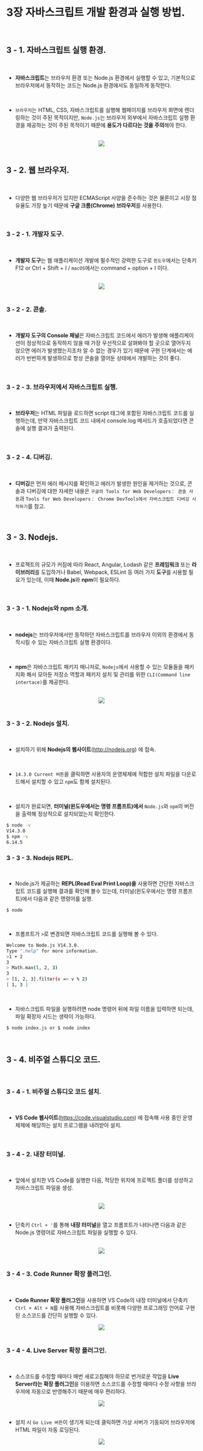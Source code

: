 # 3장 자바스크립트 개발 환경과 실행 방법.
<br>

## 3 - 1. 자바스크립트 실행 환경.
<br>

 - **자바스크립트**는 브라우저 환경 또는 Node.js 환경에서 실행할 수 있고, 기본적으로 브라우저에서 동작하는 코드는 Node.js 환경에서도 동일하게 동작한다.
<br>

- `브라우저`는 HTML, CSS, 자바스크립트를 실행해 웹페이지를 브라우저 화면에 렌더링하는 것이 주된 목적이지만, `Node.js`는 브라우저 외부에서 자바스크립트 실행 환경을 제공하는 것이 주된 목적이기 때문에 **용도가 다르다는 것을 주의**해야 한다.
<br>

<div align="center">
  <img src="https://github.com/BrightSton/JS-deep-dive-study/assets/105143449/d1cec7fa-2963-4a33-b6ec-d5bfcd711a29">
</div>
<br>

## 3 - 2. 웹 브라우저.
<br>

- 다양한 웹 브라우저가 있지만 ECMAScript 사양을 준수하는 것은 물론이고 시장 점유율도 가장 높기 때문에 **구글 크롬(Chrome) 브라우저**를 사용한다.
<br>

### 3 - 2 - 1. 개발자 도구.
<br>

-  **개발자 도구**는 웹 애플리케이션 개발에 필수적인 강력한 도구로 `윈도우`에서는 단축키 F12 or Ctrl + Shift + I / `macOS`에서는 command + option + I 이다.
<br>

<div align="center">
  <img src="https://github.com/BrightSton/JS-deep-dive-study/assets/105143449/6a8876a3-512f-4b77-a154-4867bf675a7c">
</div>
<br>

### 3 - 2 - 2. 콘솔.
<br>

- **개발자 도구의 Console 패널**은 자바스크립트 코드에서 에러가 발생해 애플리케이션이 정상적으로 동작하지 않을 때 가장 우선적으로 살펴봐야 할 곳으로 열어두지 않으면 에러가 발생했는지조차 알 수 없는 경우가 있기 때문에 구현 단계에서는 에러가 빈번하게 발생하므로 항상 콘솔을 열어둔 상태에서 개발하는 것이 좋다.
<br>

### 3 - 2 - 3. 브라우저에서 자바스크립트 실행.
<br>

- **브라우저**는 HTML 파일을 로드하면 script 태그에 포함된 자바스크립트 코드를 실행하는데, 만약 자바스크립트 코드 내에서 console.log 메서드가 호출되었다면 콘솔에 실행 결과가 출력된다.
<br>

### 3 - 2 - 4. 디버깅.
<br>

- **디버깅**은 먼저 에러 메시지를 확인하고 에러가 발생한 원인을 제거하는 것으로, 콘솔과 디버깅에 대한 자세한 내용은 `구글의 Tools for Web Developers： 콘솔 사용`과 `Tools for Web Developers： Chrome DevTools에서 자바스크립트 디버깅 시작하기`를 참고.
<br>

## 3 - 3. Nodejs.
<br>

- 프로젝트의 규모가 커짐에 따라 React, Angular, Lodash 같은 **프레임워크** 또는 **라이브러리**를 도입하거나 Babel, Webpack, ESLint 등 여러 가지 **도구**를 시용할 필요가 있는데, 이때 **Node.js**와 **npm**이 필요하다.
<br>

### 3 - 3 - 1. Nodejs와 npm 소개.
<br>

- **nodejs**는 브라우저에서만 동작하던 자바스크립트를 브라우저 이외의 환경에서 동작시킬 수 있는 자바스크립트 실행 환경이다.
<br>

- **npm**은 자바스크립트 패키지 매니저로, `Nodejs`에서 사용할 수 있는 모듈들을 패키지화 해서 모아둔 저장소 역할과 패키지 설치 및 관리를 위한 `CLI(Command line intertace)`를 제공한다.
<br>

<div align="center">
  <img src="https://github.com/BrightSton/JS-deep-dive-study/assets/105143449/6a8876a3-512f-4b77-a154-4867bf675a7c">
</div>
<br>

### 3 - 3 - 2. Nodejs 설치.
<br>

-  설치하기 위해 **Nodejs의 웹사이트**(http://nodejs.org) 에 접속.
<br>

- `14.3.0 Current 버튼`을 클릭하면 사용자의 운영체제에 적합한 설치 파일을 다운로드해서 설치할 수 있고 `npm`도 함께 설치된다.
<br>

- 설치가 완료되면, **터미널(윈도우에서는 명령 프롬프트)에서** `Node.js`와 `npm`의 버전을 출력해 정상적으로 설치되었는지 확인한다.

```bash
$ node -v
V14.3.0
$ npm -v
6.14.5
```

### 3 - 3 - 3. Nodejs REPL.
<br>

- Node.js가 제공하는 **REPL(Read Eval Print Loop)을** 사용하면 간단한 자바스크립트 코드를 실행해 결과를 확인해 볼수 있는데, 터미널(윈도우에서는 명령 프롬프트)에서 다음과 같은 명령어를 실행.

```
$ node
```
<br>

- 프롬프트가 `>`로 변경되면 자바스크립트 코드를 실행해 볼 수 있다.

```bash
Welcome to Node.js V14.3.0.
Type ".help" for more information.
>1 + 2
3
> Math.max(l, 2, 3)
3
> [1, 2, 3].filter(v => v % 2)
[ 1, 3 ]
```
<br>

- 자바스크립트 파일을 실행하려면 node 명령어 뒤에 파일 이름을 입력하면 되는데, 파일 확장자 시드는 생략이 가능하다.

```
$ node index.js or $ node index
```
<br>

## 3 - 4. 비주얼 스튜디오 코드.
<br>

### 3 - 4 - 1. 비주얼 스튜디오 코드 설치.
<br>

-  **VS Code 웹사이트**(https://code.visualstudio.com) 에 접속해 사용 중인 운영체제에 해당하는 설치 프로그램을 내려받아 설치.
<br>

### 3 - 4 - 2. 내장 터미널.
<br>

-  앞에서 설치한 VS Code를 실행한 다음, 적당한 위치에 프로젝트 폴더를 성성하고 자바스크립트 파일을 생성.
<br>

<div align="center">
  <img src="https://github.com/BrightSton/JS-deep-dive-study/assets/105143449/a548eb74-120f-43f6-b6b8-5186e982ec5d">
</div>
<br>

- 단축키 `Ctrl + '`를 통해 **내장 터미널**을 열고 프롬프트가 나타나면 다음과 같은 Node.js 명령어로 자바스크립트 파일을 실행할 수 있다.
<br>

<div align="center">
  <img src="https://github.com/BrightSton/JS-deep-dive-study/assets/105143449/d27568c5-86bc-4c59-85cd-20d8acf36510">
</div>
<br>

### 3 - 4 - 3. Code Runner 확장 플러그인.
<br>

- **Code Runner 확장 플러그인**을 사용하면 VS Code의 내장 터미널에서 단축키`Ctrl + Alt + N`를 사용해 자바스크립트를 비롯해 다양한 프로그래밍 언어로 구현된 소스코드를 간단히 실행할 수 있다.

<div align="center">
  <img src="https://github.com/BrightSton/JS-deep-dive-study/assets/105143449/892d529e-0fb5-41fc-a06f-9a4ff6b68e04">
</div>
<br>

### 3 - 4 - 4. Live Server 확장 플러그인.
<br>

- 소스코드를 수정할 때마다 매번 새로고침해야 하므로 번거로운 작업을 **Live Server라는 확장 플러그인**을 이용하면 소스코드를 수정할 때마다 수정 사항을 브라우저에 자동으로 반영해주기 때문에 매우 편리하다.

<div align="center">
  <img src="https://github.com/BrightSton/JS-deep-dive-study/assets/105143449/c65a1c6c-adcf-4f15-90a7-a957929a6cb6">
</div>
<br>

- 설치 시 `Go Live 버튼`이 생기게 되는데 클릭하면 가상 서버가 기동되어 브라우저에 HTML 파일이 자동 로딩된다.

<div align="center">
  <img src="https://github.com/BrightSton/JS-deep-dive-study/assets/105143449/b2e26606-1ec3-4b14-84fa-5d2ad56697c3">
</div>
<br>
